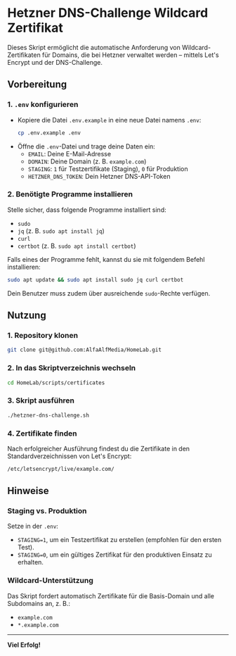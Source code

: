 # Hetzner DNS-Challenge Wildcard Zertifikat

Dieses Skript ermöglicht die automatische Anforderung von Wildcard-Zertifikaten für Domains, die bei Hetzner verwaltet werden – mittels Let's Encrypt und der DNS-Challenge.

## Vorbereitung

### 1. `.env` konfigurieren
- Kopiere die Datei `.env.example` in eine neue Datei namens `.env`:
  ```bash
  cp .env.example .env
  ```
- Öffne die `.env`-Datei und trage deine Daten ein:
  - `EMAIL`: Deine E-Mail-Adresse  
  - `DOMAIN`: Deine Domain (z. B. `example.com`)  
  - `STAGING`: `1` für Testzertifikate (Staging), `0` für Produktion  
  - `HETZNER_DNS_TOKEN`: Dein Hetzner DNS-API-Token

### 2. Benötigte Programme installieren
Stelle sicher, dass folgende Programme installiert sind:
- `sudo`
- `jq` (z. B. `sudo apt install jq`)
- `curl`
- `certbot` (z. B. `sudo apt install certbot`)

Falls eines der Programme fehlt, kannst du sie mit folgendem Befehl installieren:
```bash
sudo apt update && sudo apt install sudo jq curl certbot
```
Dein Benutzer muss zudem über ausreichende `sudo`-Rechte verfügen.

## Nutzung

### 1. Repository klonen
```bash
git clone git@github.com:AlfaAlfMedia/HomeLab.git
```

### 2. In das Skriptverzeichnis wechseln
```bash
cd HomeLab/scripts/certificates
```

### 3. Skript ausführen
```bash
./hetzner-dns-challenge.sh
```

### 4. Zertifikate finden
Nach erfolgreicher Ausführung findest du die Zertifikate in den Standardverzeichnissen von Let's Encrypt:
```bash
/etc/letsencrypt/live/example.com/
```

## Hinweise

### Staging vs. Produktion
Setze in der `.env`:
- `STAGING=1`, um ein Testzertifikat zu erstellen (empfohlen für den ersten Test).
- `STAGING=0`, um ein gültiges Zertifikat für den produktiven Einsatz zu erhalten.

### Wildcard-Unterstützung
Das Skript fordert automatisch Zertifikate für die Basis-Domain und alle Subdomains an, z. B.:
- `example.com`
- `*.example.com`

---

**Viel Erfolg!**
